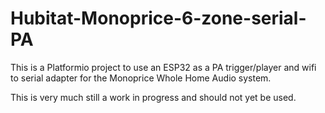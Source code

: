 # Hubitat-Monoprice-6-zone-serial-PA

This is a Platformio project to use an ESP32 as a PA trigger/player and wifi to serial adapter for the Monoprice Whole Home Audio system.

This is very much still a work in progress and should not yet be used.
